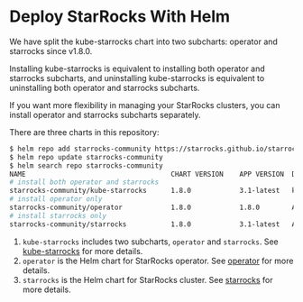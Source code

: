 # Deploy StarRocks With Helm

We have split the kube-starrocks chart into two subcharts: operator and starrocks since v1.8.0.

Installing kube-starrocks is equivalent to installing both operator and starrocks subcharts, and uninstalling
kube-starrocks is equivalent to uninstalling both operator and starrocks subcharts.

If you want more flexibility in managing your StarRocks clusters, you can install operator and starrocks subcharts
separately.

There are three charts in this repository:

```bash
$ helm repo add starrocks-community https://starrocks.github.io/starrocks-kubernetes-operator
$ helm repo update starrocks-community
$ helm search repo starrocks-community
NAME                                    CHART VERSION    APP VERSION  DESCRIPTION
# install both operator and starrocks
starrocks-community/kube-starrocks      1.8.0            3.1-latest   kube-starrocks includes two subcharts, starrock...
# install operator only
starrocks-community/operator            1.8.0            1.8.0        A Helm chart for StarRocks operator
# install starrocks only
starrocks-community/starrocks           1.8.0            3.1-latest   A Helm chart for StarRocks cluster
```

1. `kube-starrocks` includes two subcharts, `operator` and `starrocks`.
   See [kube-starrocks](../helm-charts/charts/kube-starrocks/README.md) for more details.
2. `operator` is the Helm chart for StarRocks operator.
   See [operator](../helm-charts/charts/kube-starrocks/charts/operator/README.md) for more details.
3. `starrocks` is the Helm chart for StarRocks cluster.
   See [starrocks](../helm-charts/charts/kube-starrocks/charts/starrocks/README.md) for more details.
